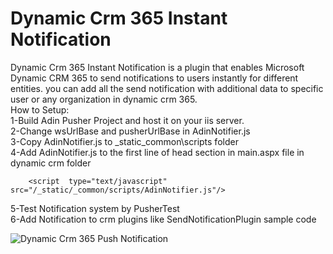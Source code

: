 # Dynamic Crm 365 Instant Notification

Dynamic Crm 365 Instant Notification is a plugin that enables Microsoft Dynamic CRM 365 to send notifications to users instantly for different entities. you can add all the send notification with additional data to specific user or any organization in dynamic crm 365.
<br/>
How to Setup:<br/>
1-Build Adin Pusher Project and host it on your iis server.<br/>
2-Change wsUrlBase and pusherUrlBase in AdinNotifier.js <br/>
3-Copy AdinNotifier.js to \_static\_common\scripts folder<br/>
4-Add AdinNotifier.js to the first line of head section in main.aspx file in dynamic crm folder  <br/> 
```
	<script  type="text/javascript" src="/_static/_common/scripts/AdinNotifier.js"/>
```	
5-Test Notification system by PusherTest<br/>
6-Add Notification to crm plugins like SendNotificationPlugin sample code<br/>
	

![Dynamic Crm 365 Push Notification](http://soghandi.com/img/notification.jpg)



